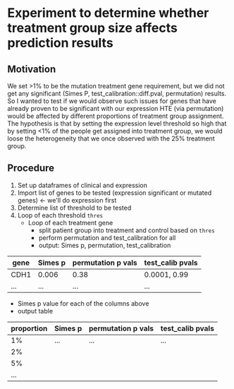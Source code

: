 
# Experiment to determine whether treatment group size affects prediction results

## Motivation

We set >1% to be the mutation treatment gene requirement, but we did not get any significant (Simes P, test_calibration::diff.pval, permutation) results. So I wanted to test if we would observe such issues for genes that have already proven to be significant with our expression HTE (via permutation) would be affected by different proportions of treatment group assignment. The hypothesis is that by setting the expression level threshold so high that by setting <1% of the people get assigned into treatment group, we would loose the heterogeneity that we once observed with the 25% treatment group.

## Procedure

1. Set up dataframes of clinical and expression
2. Import list of genes to be tested (expression significant or mutated genes) <- we'll do expression first
3. Determine list of threshold to be tested
4. Loop of each threshold `thres`
    - Loop of each treatment gene
        - split patient group into treatment and control based on `thres`
        - perform permutation and test_calibration for all
        - output: Simes p, permutation, test_calibration

| gene | Simes p | permutation p vals | test_calib pvals |
| ---- | ------- | ------------------ | ---------------- |
| CDH1 | 0.006   | 0.38               | 0.0001, 0.99     |
| ...  | ...     | ...                | ...              |
- Simes p value for each of the columns above
- output table

| proportion | Simes p | permutation p vals | test_calib pvals |
| ---------- | ------- | ------------------ | ---------------- |
| 1%         | ...     | ...                | ...              |
| 2%         |         |                    |                  |
| 5%         |         |                    |                  |
| ...        |         |                    |                  |

